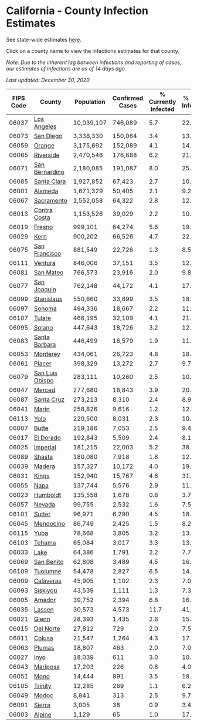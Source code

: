 # California - County Infection Estimates

See state-wide estimates [here](/infections/us-ca).

Click on a county name to view the infections estimates for that county.

*Note: Due to the inherent lag between infections and reporting of cases, our estimates of infections are as of 14 days ago.*

*Last updated: December 30, 2020*

|   FIPS Code |                             County |   Population |   Confirmed Cases |   % Currently Infected |   % Total Infected |
|-------------|------------------------------------|--------------|-------------------|------------------------|--------------------|
|       06037 |         [Los Angeles](los-angeles) |   10,039,107 |           746,089 |                    5.7 |               22.3 |
|       06073 |             [San Diego](san-diego) |    3,338,330 |           150,064 |                    3.4 |               13.3 |
|       06059 |                   [Orange](orange) |    3,175,692 |           152,089 |                    4.1 |               14.3 |
|       06065 |             [Riverside](riverside) |    2,470,546 |           176,688 |                    6.2 |               21.0 |
|       06071 |   [San Bernardino](san-bernardino) |    2,180,085 |           191,087 |                    8.0 |               25.3 |
|       06085 |         [Santa Clara](santa-clara) |    1,927,852 |            67,423 |                    2.7 |               10.5 |
|       06001 |                 [Alameda](alameda) |    1,671,329 |            50,405 |                    2.1 |                9.2 |
|       06067 |           [Sacramento](sacramento) |    1,552,058 |            64,322 |                    2.8 |               12.2 |
|       06013 |       [Contra Costa](contra-costa) |    1,153,526 |            39,029 |                    2.2 |               10.3 |
|       06019 |                   [Fresno](fresno) |      999,101 |            64,274 |                    5.6 |               19.4 |
|       06029 |                       [Kern](kern) |      900,202 |            66,526 |                    4.7 |               22.3 |
|       06075 |     [San Francisco](san-francisco) |      881,549 |            22,726 |                    1.3 |                8.5 |
|       06111 |                 [Ventura](ventura) |      846,006 |            37,151 |                    3.5 |               12.9 |
|       06081 |             [San Mateo](san-mateo) |      766,573 |            23,916 |                    2.0 |                9.8 |
|       06077 |         [San Joaquin](san-joaquin) |      762,148 |            44,172 |                    4.1 |               17.4 |
|       06099 |           [Stanislaus](stanislaus) |      550,660 |            33,899 |                    3.5 |               18.8 |
|       06097 |                   [Sonoma](sonoma) |      494,336 |            18,667 |                    2.2 |               11.2 |
|       06107 |                   [Tulare](tulare) |      466,195 |            32,109 |                    4.1 |               21.4 |
|       06095 |                   [Solano](solano) |      447,643 |            18,726 |                    3.2 |               12.2 |
|       06083 |     [Santa Barbara](santa-barbara) |      446,499 |            16,579 |                    1.9 |               11.9 |
|       06053 |               [Monterey](monterey) |      434,061 |            26,723 |                    4.8 |               18.0 |
|       06061 |                   [Placer](placer) |      398,329 |            13,272 |                    2.7 |                9.7 |
|       06079 | [San Luis Obispo](san-luis-obispo) |      283,111 |            10,260 |                    2.5 |               10.7 |
|       06047 |                   [Merced](merced) |      277,680 |            18,843 |                    3.9 |               20.2 |
|       06087 |           [Santa Cruz](santa-cruz) |      273,213 |             8,310 |                    2.4 |                8.9 |
|       06041 |                     [Marin](marin) |      258,826 |             9,616 |                    1.2 |               12.5 |
|       06113 |                       [Yolo](yolo) |      220,500 |             8,031 |                    2.3 |               10.8 |
|       06007 |                     [Butte](butte) |      219,186 |             7,053 |                    2.5 |                9.4 |
|       06017 |             [El Dorado](el-dorado) |      192,843 |             5,509 |                    2.4 |                8.1 |
|       06025 |               [Imperial](imperial) |      181,215 |            22,003 |                    5.2 |               38.9 |
|       06089 |                   [Shasta](shasta) |      180,080 |             7,918 |                    1.8 |               12.2 |
|       06039 |                   [Madera](madera) |      157,327 |            10,172 |                    4.0 |               19.1 |
|       06031 |                     [Kings](kings) |      152,940 |            15,767 |                    4.6 |               31.4 |
|       06055 |                       [Napa](napa) |      137,744 |             5,576 |                    2.9 |               11.8 |
|       06023 |               [Humboldt](humboldt) |      135,558 |             1,678 |                    0.8 |                3.7 |
|       06057 |                   [Nevada](nevada) |       99,755 |             2,532 |                    1.6 |                7.5 |
|       06101 |                   [Sutter](sutter) |       96,971 |             6,290 |                    4.5 |               18.9 |
|       06045 |             [Mendocino](mendocino) |       86,749 |             2,425 |                    1.5 |                8.2 |
|       06115 |                       [Yuba](yuba) |       78,668 |             3,805 |                    3.2 |               13.9 |
|       06103 |                   [Tehama](tehama) |       65,084 |             3,017 |                    3.3 |               13.3 |
|       06033 |                       [Lake](lake) |       64,386 |             1,791 |                    2.2 |                7.7 |
|       06069 |           [San Benito](san-benito) |       62,808 |             3,489 |                    4.5 |               16.5 |
|       06109 |               [Tuolumne](tuolumne) |       54,478 |             2,827 |                    6.5 |               14.5 |
|       06009 |             [Calaveras](calaveras) |       45,905 |             1,102 |                    2.3 |                7.0 |
|       06093 |               [Siskiyou](siskiyou) |       43,539 |             1,111 |                    1.3 |                7.3 |
|       06005 |                   [Amador](amador) |       39,752 |             2,394 |                    6.8 |               16.6 |
|       06035 |                   [Lassen](lassen) |       30,573 |             4,573 |                   11.7 |               41.4 |
|       06021 |                     [Glenn](glenn) |       28,393 |             1,435 |                    2.6 |               15.0 |
|       06015 |             [Del Norte](del-norte) |       27,812 |               729 |                    2.0 |                7.5 |
|       06011 |                   [Colusa](colusa) |       21,547 |             1,264 |                    4.3 |               17.7 |
|       06063 |                   [Plumas](plumas) |       18,807 |               463 |                    2.0 |                7.0 |
|       06027 |                       [Inyo](inyo) |       18,039 |               611 |                    3.0 |               10.0 |
|       06043 |               [Mariposa](mariposa) |       17,203 |               226 |                    0.8 |                4.0 |
|       06051 |                       [Mono](mono) |       14,444 |               891 |                    3.5 |               18.4 |
|       06105 |                 [Trinity](trinity) |       12,285 |               269 |                    1.1 |                6.2 |
|       06049 |                     [Modoc](modoc) |        8,841 |               313 |                    2.5 |                9.7 |
|       06091 |                   [Sierra](sierra) |        3,005 |                38 |                    0.9 |                3.4 |
|       06003 |                   [Alpine](alpine) |        1,129 |                65 |                    1.0 |               17.4 |